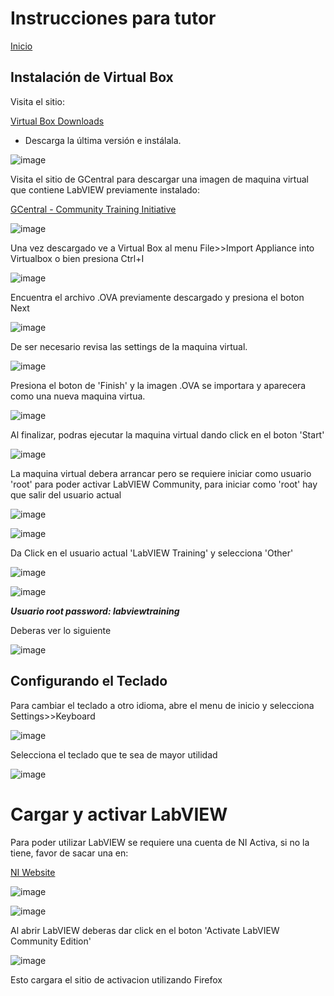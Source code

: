 # Instrucciones para tutor

[Inicio](./index.html)

## Instalación de Virtual Box

Visita el sitio:

[Virtual Box Downloads](https://www.virtualbox.org/wiki/Downloads)

* Descarga la última versión e instálala.

![image](./assets/VirtualBox.png)

Visita el sitio de GCentral para descargar una imagen de maquina virtual que contiene LabVIEW previamente instalado:

[GCentral - Community Training Initiative](https://www.gcentral.org/g-community-resources/community-training-image)

![image](./assets/GCentralmage.png)

Una vez descargado ve a Virtual Box al menu File>>Import Appliance into Virtualbox o bien presiona Ctrl+I

![image](./assets/VirtualBoxImportAppliance.png)

Encuentra el archivo .OVA previamente descargado y presiona el boton Next

![image](./assets/VirtualBoxOVA.png)

De ser necesario revisa las settings de la maquina virtual.

![image](./assets/ApplianceSettings.png)

Presiona el boton de 'Finish' y la imagen .OVA se importara y aparecera como una nueva maquina virtua.

![image](./assets/OVAImport.png)

Al finalizar, podras ejecutar la maquina virtual dando click en el boton 'Start'

![image](./assets/OpenVM.png)

La maquina virtual debera arrancar pero se requiere iniciar como usuario 'root' para poder activar LabVIEW Community, para iniciar como 'root' hay que salir del usuario actual

![image](./assets/VMLogout.png)

![image](./assets/VMLogoutDialog.png)

Da Click en el usuario actual 'LabVIEW Training' y selecciona 'Other'

![image](./assets/LabVIEWTrainingUser.png)

![image](./assets/RootUser.png)

***Usuario root password: labviewtraining***

Deberas ver lo siguiente

![image](./assets/VMDesktop.png)

## Configurando el Teclado

Para cambiar el teclado a otro idioma, abre el menu de inicio y selecciona Settings>>Keyboard

![image](./assets/KeyboardSetup.png)

Selecciona el teclado que te sea de mayor utilidad

![image](./assets/KeyboardSelection.png)

# Cargar y activar LabVIEW

Para poder utilizar LabVIEW se requiere una cuenta de NI Activa, si no la tiene, favor de sacar una en:

[NI Website](https://www.ni.com/es.html)

![image](./assets/NIAccount1.png)


![image](./assets/NIAccount.png)

Al abrir LabVIEW deberas dar click en el boton 'Activate LabVIEW Community Edition'

![image](./assets/ActivateLabVIEW.png)

Esto cargara el sitio de activacion utilizando Firefox